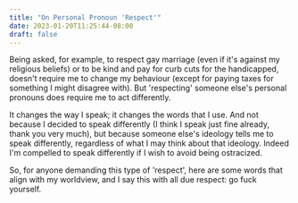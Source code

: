 ```yaml
---
title: "On Personal Pronoun 'Respect'"
date: 2023-01-20T11:25:44-08:00
draft: false
---
```


Being asked, for example, to respect gay marriage (even if it's
against my religious beliefs) or to be kind and pay for curb cuts for
the handicapped, doesn't require me to change my behaviour (except
for paying taxes for something I might disagree with). But
'respecting' someone else's personal pronouns does require me to act
differently.

It changes the way I speak; it changes the words that I use. And not
because I decided to speak differently (I think I speak just fine
already, thank you very much), but because someone else's ideology
tells me to speak differently, regardless of what I may think about
that ideology. Indeed I'm compelled to speak differently if I wish to
avoid being ostracized.

So, for anyone demanding this type of 'respect', here are some words
that align with my worldview, and I say this with all due respect: go
fuck yourself.
